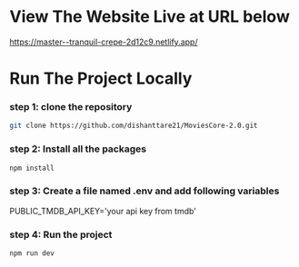 # View The Website Live at URL below 

https://master--tranquil-crepe-2d12c9.netlify.app/

# Run The Project Locally

### step 1: clone the repository
```bash
git clone https://github.com/dishanttare21/MoviesCore-2.0.git
```

### step 2: Install all the packages
```bash
npm install
```

### step 3: Create a file named .env and add following variables
PUBLIC_TMDB_API_KEY='your api key from tmdb'

### step 4: Run the project
```bash
npm run dev
```
